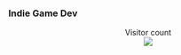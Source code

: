 ### Indie Game Dev

<p align="center"> 
  Visitor count<br>
  <img src="https://profile-counter.glitch.me/SYXZyt/count.svg" />
</p>
